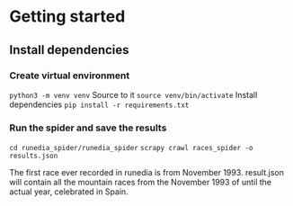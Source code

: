 # Getting started

## Install dependencies
### Create virtual environment
`python3 -m venv venv`
Source to it
`source venv/bin/activate`
Install dependencies
`pip install -r requirements.txt`

### Run the spider and save the results
`cd runedia_spider/runedia_spider`
`scrapy crawl races_spider -o results.json`

The first race ever recorded in runedia is from November 1993.
result.json will contain all the mountain races from the November 1993 of until
the actual year, celebrated in Spain.
